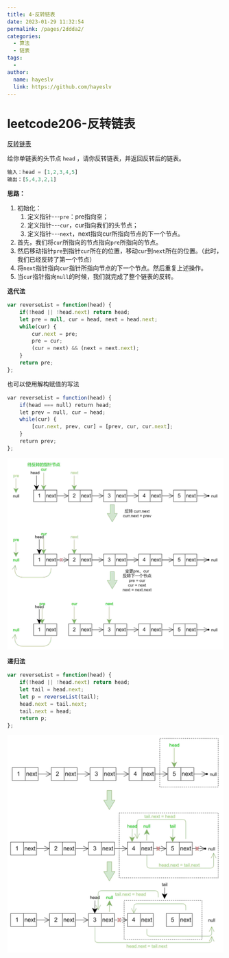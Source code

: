 ```yaml
---
title: 4-反转链表
date: 2023-01-29 11:32:54
permalink: /pages/2ddda2/
categories:
  - 算法
  - 链表
tags:
  - 
author: 
  name: hayeslv
  link: https://github.com/hayeslv
---
```

# leetcode206-反转链表

<a href="https://leetcode-cn.com/problems/reverse-linked-list/" target="_blank">反转链表</a>

给你单链表的头节点 `head` ，请你反转链表，并返回反转后的链表。

```js
输入：head = [1,2,3,4,5]
输出：[5,4,3,2,1]
```

**思路：**

1. 初始化：
   1. 定义指针---`pre`：pre指向空；
   2. 定义指针---`cur`，cur指向我们的头节点；
   3. 定义指针---`next`，next指向cur所指向节点的下一个节点。
2. 首先，我们将`cur`所指向的节点指向`pre`所指向的节点。
3. 然后移动指针`pre`到指针`cur`所在的位置，移动`cur`到`next`所在的位置。（此时，我们已经反转了第一个节点）
4. 将`next`指针指向`cur`指针所指向节点的下一个节点。然后重复上述操作。
5. 当`cur`指针指向`null`的时候，我们就完成了整个链表的反转。



**迭代法**

```js
var reverseList = function(head) {
    if(!head || !head.next) return head;
    let pre = null, cur = head, next = head.next;
    while(cur) {
        cur.next = pre;
        pre = cur;
        (cur = next) && (next = next.next);
    }
    return pre;
};
```

也可以使用解构赋值的写法

```js
var reverseList = function(head) {
    if(head === null) return head;
    let prev = null, cur = head;
    while(cur) {
        [cur.next, prev, cur] = [prev, cur, cur.next];
    }
    return prev;
};
```

<img src="./assets/leetcode206-1.png" alt="leetcode206-1" />



**递归法**

```js
var reverseList = function(head) {
    if(!head || !head.next) return head;
    let tail = head.next;
    let p = reverseList(tail);
    head.next = tail.next;
    tail.next = head;
    return p;
};
```

<img src="./assets/leetcode206-2.png" alt="leetcode206-2" />